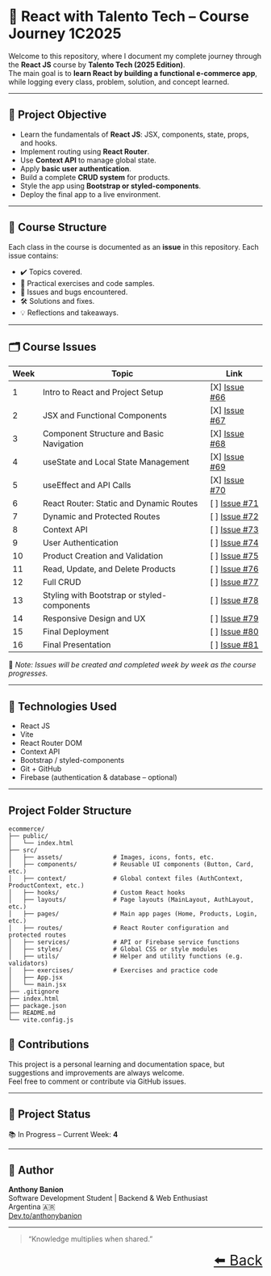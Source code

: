 # 🚀 React with Talento Tech – Course Journey 1C2025

Welcome to this repository, where I document my complete journey through the **React JS** course by **Talento Tech (2025 Edition)**.  
The main goal is to **learn React by building a functional e-commerce app**, while logging every class, problem, solution, and concept learned.

---

## 🎯 Project Objective

- Learn the fundamentals of **React JS**: JSX, components, state, props, and hooks.
- Implement routing using **React Router**.
- Use **Context API** to manage global state.
- Apply **basic user authentication**.
- Build a complete **CRUD system** for products.
- Style the app using **Bootstrap or styled-components**.
- Deploy the final app to a live environment.

---

## 🧱 Course Structure

Each class in the course is documented as an **issue** in this repository. Each issue contains:

- ✔️ Topics covered.
- 🧪 Practical exercises and code samples.
- 🐞 Issues and bugs encountered.
- 🛠 Solutions and fixes.
- 💡 Reflections and takeaways.

---

## 🗂 Course Issues

| Week | Topic                                       | Link                                                                |
| ---- | ------------------------------------------- | ------------------------------------------------------------------- |
| 1    | Intro to React and Project Setup            | [X] [Issue #66](https://github.com/anthonybanion/LearnFW/issues/66) |
| 2    | JSX and Functional Components               | [X] [Issue #67](https://github.com/anthonybanion/LearnFW/issues/67) |
| 3    | Component Structure and Basic Navigation    | [X] [Issue #68](https://github.com/anthonybanion/LearnFW/issues/68) |
| 4    | useState and Local State Management         | [X] [Issue #69](https://github.com/anthonybanion/LearnFW/issues/69) |
| 5    | useEffect and API Calls                     | [X] [Issue #70](https://github.com/anthonybanion/LearnFW/issues/70) |
| 6    | React Router: Static and Dynamic Routes     | [ ] [Issue #71](https://github.com/anthonybanion/LearnFW/issues/71) |
| 7    | Dynamic and Protected Routes                | [ ] [Issue #72](https://github.com/anthonybanion/LearnFW/issues/72) |
| 8    | Context API                                 | [ ] [Issue #73](https://github.com/anthonybanion/LearnFW/issues/73) |
| 9    | User Authentication                         | [ ] [Issue #74](https://github.com/anthonybanion/LearnFW/issues/74) |
| 10   | Product Creation and Validation             | [ ] [Issue #75](https://github.com/anthonybanion/LearnFW/issues/75) |
| 11   | Read, Update, and Delete Products           | [ ] [Issue #76](https://github.com/anthonybanion/LearnFW/issues/76) |
| 12   | Full CRUD                                   | [ ] [Issue #77](https://github.com/anthonybanion/LearnFW/issues/77) |
| 13   | Styling with Bootstrap or styled-components | [ ] [Issue #78](https://github.com/anthonybanion/LearnFW/issues/78) |
| 14   | Responsive Design and UX                    | [ ] [Issue #79](https://github.com/anthonybanion/LearnFW/issues/79) |
| 15   | Final Deployment                            | [ ] [Issue #80](https://github.com/anthonybanion/LearnFW/issues/80) |
| 16   | Final Presentation                          | [ ] [Issue #81](https://github.com/anthonybanion/LearnFW/issues/81) |

📝 _Note: Issues will be created and completed week by week as the course progresses._

---

## 🔧 Technologies Used

- React JS
- Vite
- React Router DOM
- Context API
- Bootstrap / styled-components
- Git + GitHub
- Firebase (authentication & database – optional)

---

## Project Folder Structure

```text
ecommerce/
├── public/
│   └── index.html
├── src/
│   ├── assets/              # Images, icons, fonts, etc.
│   ├── components/          # Reusable UI components (Button, Card, etc.)
│   ├── context/             # Global context files (AuthContext, ProductContext, etc.)
│   ├── hooks/               # Custom React hooks
│   ├── layouts/             # Page layouts (MainLayout, AuthLayout, etc.)
│   ├── pages/               # Main app pages (Home, Products, Login, etc.)
│   ├── routes/              # React Router configuration and protected routes
│   ├── services/            # API or Firebase service functions
│   ├── styles/              # Global CSS or style modules
│   ├── utils/               # Helper and utility functions (e.g. validators)
│   ├── exercises/           # Exercises and practice code
│   ├── App.jsx
│   └── main.jsx
├── .gitignore
├── index.html
├── package.json
├── README.md
└── vite.config.js

```

## 🤝 Contributions

This project is a personal learning and documentation space, but suggestions and improvements are always welcome.  
Feel free to comment or contribute via GitHub issues.

---

## 📅 Project Status

📚 In Progress – Current Week: **4**

---

## 🧠 Author

**Anthony Banion**  
Software Development Student | Backend & Web Enthusiast  
Argentina 🇦🇷  
[Dev.to/anthonybanion](https://dev.to/anthonybanion)

---

> “Knowledge multiplies when shared.”

<div align="right" style="font-size: 2em;">
    <a href="../README.md">⬅️ Back</a>
</div>
